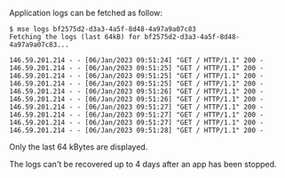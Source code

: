 
Application logs can be fetched as follow:

```console
$ mse logs bf2575d2-d3a3-4a5f-8d48-4a97a9a07c83
Fetching the logs (last 64kB) for bf2575d2-d3a3-4a5f-8d48-4a97a9a07c83...

146.59.201.214 - - [06/Jan/2023 09:51:24] "GET / HTTP/1.1" 200 -
146.59.201.214 - - [06/Jan/2023 09:51:25] "GET / HTTP/1.1" 200 -
146.59.201.214 - - [06/Jan/2023 09:51:25] "GET / HTTP/1.1" 200 -
146.59.201.214 - - [06/Jan/2023 09:51:25] "GET / HTTP/1.1" 200 -
146.59.201.214 - - [06/Jan/2023 09:51:26] "GET / HTTP/1.1" 200 -
146.59.201.214 - - [06/Jan/2023 09:51:26] "GET / HTTP/1.1" 200 -
146.59.201.214 - - [06/Jan/2023 09:51:27] "GET / HTTP/1.1" 200 -
146.59.201.214 - - [06/Jan/2023 09:51:27] "GET / HTTP/1.1" 200 -
146.59.201.214 - - [06/Jan/2023 09:51:27] "GET / HTTP/1.1" 200 -
146.59.201.214 - - [06/Jan/2023 09:51:28] "GET / HTTP/1.1" 200 -
```

Only the last 64 kBytes are displayed.

The logs can't be recovered up to 4 days after an app has been stopped.